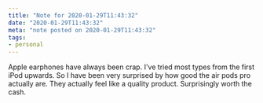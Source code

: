 ```yaml
---
title: "Note for 2020-01-29T11:43:32"
date: "2020-01-29T11:43:32"
meta: "note posted on 2020-01-29T11:43:32"
tags:
- personal
---
```

Apple earphones have always been crap. I've tried most types from the first iPod upwards. So I have been very surprised by how good the air pods pro actually are. They actually feel like a quality product. Surprisingly worth the cash.
